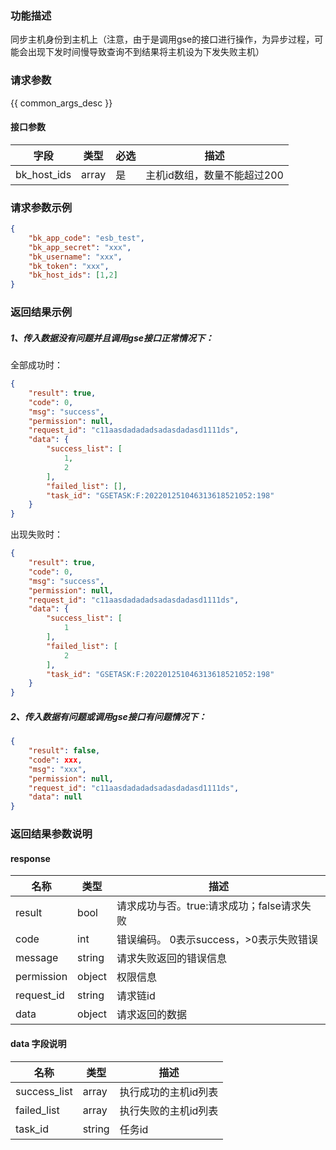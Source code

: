 ### 功能描述

同步主机身份到主机上（注意，由于是调用gse的接口进行操作，为异步过程，可能会出现下发时间慢导致查询不到结果将主机设为下发失败主机）

### 请求参数

{{ common_args_desc }}

#### 接口参数

| 字段 | 类型 | 必选 | 描述       |
| ---- | ---- | ---- | ---------- |
| bk_host_ids     |  array | 是    | 主机id数组，数量不能超过200 |

### 请求参数示例

```json
{
    "bk_app_code": "esb_test",
    "bk_app_secret": "xxx",
    "bk_username": "xxx",
    "bk_token": "xxx",
    "bk_host_ids": [1,2]
}
```

### 返回结果示例
##### 1、传入数据没有问题并且调用gse接口正常情况下：
全部成功时：
```json
{
    "result": true,
    "code": 0,
    "msg": "success",
    "permission": null,
    "request_id": "c11aasdadadadsadasdadasd1111ds",
    "data": {
        "success_list": [
            1,
            2
        ],
        "failed_list": [],
        "task_id": "GSETASK:F:202201251046313618521052:198"
    }
}
```
出现失败时：
```json
{
    "result": true,
    "code": 0,
    "msg": "success",
    "permission": null,
    "request_id": "c11aasdadadadsadasdadasd1111ds",
    "data": {
        "success_list": [
            1
        ],
        "failed_list": [
            2
        ],
        "task_id": "GSETASK:F:202201251046313618521052:198"
    }
}
```
##### 2、传入数据有问题或调用gse接口有问题情况下：
```json
{
    "result": false,
    "code": xxx,
    "msg": "xxx",
    "permission": null,
    "request_id": "c11aasdadadadsadasdadasd1111ds",
    "data": null
}
```
### 返回结果参数说明
#### response

| 名称    | 类型   | 描述                                       |
| ------- | ------ | ------------------------------------------ |
| result  | bool   | 请求成功与否。true:请求成功；false请求失败 |
| code    | int    | 错误编码。 0表示success，>0表示失败错误    |
| message | string | 请求失败返回的错误信息                     |
| permission    | object | 权限信息    |
| request_id    | string | 请求链id    |
| data    | object | 请求返回的数据                             |

#### data 字段说明
| 名称    | 类型   | 描述                                       |
| ------- | ------ | ------------------------------------------ |
|  success_list |  array  |执行成功的主机id列表 |
|  failed_list |  array  |执行失败的主机id列表 |
|  task_id |  string  |任务id |
